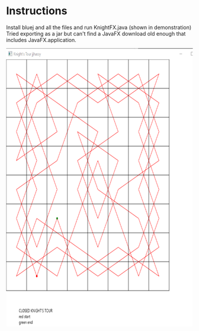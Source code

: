 # Instructions
Install bluej and all the files and run KnightFX.java (shown in demonstration)
Tried exporting as a jar but can't find a JavaFX download old enough that includes JavaFX.application. 

<img src="https://github.com/jjhassy/knights_tour/blob/main/screenshot.png?raw=true" width="750" height="750" />
